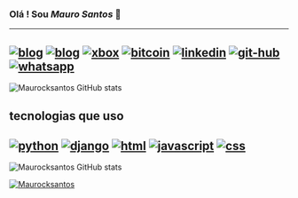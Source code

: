 
### Olá ! Sou *Mauro Santos* 🤙
---
[![blog](https://img.shields.io/badge/dev.to-0A0A0A?style=for-the-badge&logo=dev.to&logoColor=white)]()
[![blog](https://img.shields.io/badge/Blogger-FF5722?style=for-the-badge&logo=blogger&logoColor=white)]()
[![xbox](https://img.shields.io/badge/Xbox-107C10?style=for-the-badge&logo=xbox&logoColor=white)](link)
[![bitcoin](https://img.shields.io/badge/Bitcoin-000000?style=for-the-badge&logo=bitcoin&logoColor=white)](link)
[![linkedin](https://img.shields.io/badge/LinkedIn-0077B5?style=for-the-badge&logo=linkedin&logoColor=white)]()
[![git-hub](https://img.shields.io/badge/GitHub-100000?style=for-the-badge&logo=github&logoColor=white)](https://github.com/maurocksantos)
[![whatsapp](https://badges.aleen42.com/src/whatsapp.svg)]()
---
![Maurocksantos GitHub stats](https://github-readme-stats.vercel.app/api?username=Maurocksantos&show_icons=true&theme=radical)
## tecnologias que uso
[![python](https://img.shields.io/badge/Python-3776AB?style=for-the-badge&logo=python&logoColor=white)]()
[![django](https://img.shields.io/badge/Django-092E20?style=for-the-badge&logo=django&logoColor=white)](https://www.djangoproject.com/)
[![html](https://img.shields.io/badge/HTML-239120?style=for-the-badge&logo=html5&logoColor=white)](link)
[![javascript](https://img.shields.io/badge/JavaScript-F7DF1E?style=for-the-badge&logo=javascript&logoColor=black)](link)
[![css](https://img.shields.io/badge/CSS-239120?&style=for-the-badge&logo=css3&logoColor=white)]()
---
![Maurocksantos GitHub stats](https://github-readme-stats.vercel.app/api/top-langs/?username=Maurocksantos&theme=blue-green)

[![Maurocksantos](https://starchart.cc/Maurocksantos/{repo}.svg)]()
